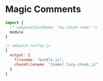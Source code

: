 # Magic Comments

```javascript
import {
  /* webpackChunkName: "my-chunk-name" */
  module
}

// webpack.config.js
{
  output: {
    filename: "bundle.js",
    chunkFilename: "[name].lazy-chunk.js"
  }
}
```
